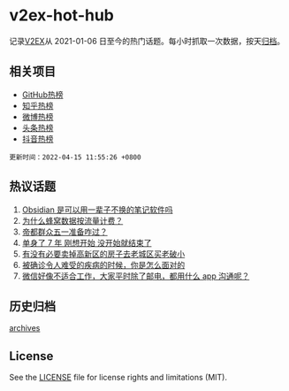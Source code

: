 # v2ex-hot-hub

 记录[V2EX](https://www.v2ex.com/)从 2021-01-06 日至今的热门话题。每小时抓取一次数据，按天[归档](archives)。
 
 ## 相关项目

- [GitHub热榜](https://github.com/snaildev/github-hot-hub)
- [知乎热榜](https://github.com/snaildev/zhihu-hot-hub)
- [微博热榜](https://github.com/snaildev/weibo-hot-hub)
- [头条热榜](https://github.com/snaildev/toutiao-hot-hub)
- [抖音热榜](https://github.com/snaildev/douyin-hot-hub)


 `更新时间：2022-04-15 11:55:26 +0800`

## 热议话题

1. [Obsidian 是可以用一辈子不换的笔记软件吗](https://www.v2ex.com/t/847011)
1. [为什么蜂窝数据按流量计费？](https://www.v2ex.com/t/847064)
1. [帝都群众五一准备咋过？](https://www.v2ex.com/t/846926)
1. [单身了 7 年 刚想开始 没开始就结束了](https://www.v2ex.com/t/847085)
1. [有没有必要卖掉高新区的房子去老城区买老破小](https://www.v2ex.com/t/846937)
1. [被确诊令人难受的疾病的时候，你是怎么面对的](https://www.v2ex.com/t/846981)
1. [微信好像不适合工作，大家平时除了邮电，都用什么 app 沟通呢？](https://www.v2ex.com/t/846970)

## 历史归档

[archives](archives)

## License

See the [LICENSE](LICENSE) file for license rights and limitations (MIT).
